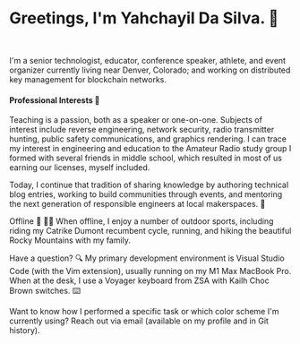 <h1>Greetings, I'm Yahchayil Da Silva. 👋</h1><br>

I'm a senior technologist, educator, conference speaker, athlete, and event organizer currently living near Denver, Colorado; and working on distributed key management for blockchain networks.
<br>
<h4 color="red">Professional Interests 💼</h4>
Teaching is a passion, both as a speaker or one-on-one. Subjects of interest include reverse engineering, network security, radio transmitter hunting, public safety communications, and graphics rendering. I can trace my interest in engineering and education to the Amateur Radio study group I formed with several friends in middle school, which resulted in most of us earning our licenses, myself included.

Today, I continue that tradition of sharing knowledge by authoring technical blog entries, working to build communities through events, and mentoring the next generation of responsible engineers at local makerspaces. 🤝

Offline 🌄 🚴‍♂️
When offline, I enjoy a number of outdoor sports, including riding my Catrike Dumont recumbent cycle, running, and hiking the beautiful Rocky Mountains with my family.

Have a question? 🔍
My primary development environment is Visual Studio Code (with the Vim extension), usually running on my M1 Max MacBook Pro. When at the desk, I use a Voyager keyboard from ZSA with Kailh Choc Brown switches. ⌨️

Want to know how I performed a specific task or which color scheme I'm currently using? Reach out via email (available on my profile and in Git history).
